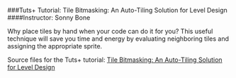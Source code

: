 ###Tuts+ Tutorial: Tile Bitmasking: An Auto-Tiling Solution for Level Design
####Instructor: Sonny Bone

Why place tiles by hand when your code can do it for you? This useful technique will save you time and energy by evaluating neighboring tiles and assigning the appropriate sprite.

Source files for the Tuts+ tutorial: [Tile Bitmasking: An Auto-Tiling Solution for Level Design](http://gamedevelopment.tutsplus.com/tutorials/tile-bitmasking-an-auto-tiling-solution-for-level-design--cms-25673)
